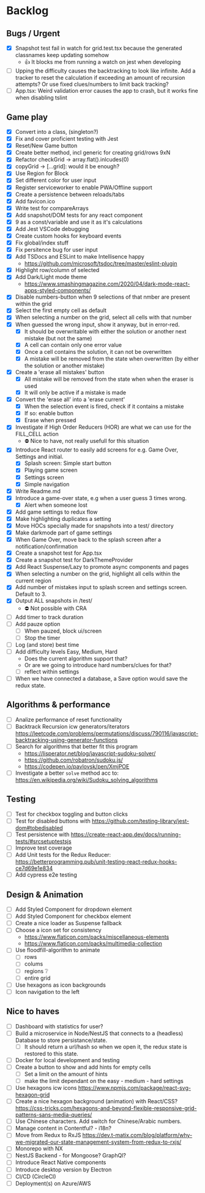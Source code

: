 # Backlog

## Bugs / Urgent

-   [x] Snapshot test fail in watch for grid.test.tsx because the generated classnames keep updating somehow
    -   :+1: It blocks me from running a watch on jest when developing
-   [ ] Upping the difficulty causes the backtracking to look like infinite. Add a tracker to reset the calculation if exceeding an amount of recursion attempts? Or use fixed clues/numbers to limit back tracking?
-   [ ] App.tsx: Weird validation error causes the app to crash, but it works fine when disabling tslint

## Game play

-   [x] Convert into a class, (singleton?)
-   [x] Fix and cover proficient testing with Jest
-   [x] Reset/New Game button
-   [x] Create better method, incl generic for creating grid/rows 9xN
-   [x] Refactor checkGrid -> array.flat().inlcudes(0)
-   [x] copyGrid -> [...grid]: would it be enough?
-   [x] Use Region for Block
-   [x] Set different color for user input
-   [x] Register serviceworker to enable PWA/Offline support
-   [x] Create a persistence between reloads/tabs
-   [x] Add favicon.ico
-   [x] Write test for compareArrays
-   [x] Add snapshot/DOM tests for any react component
-   [x] 9 as a const/variable and use it as it's calculations
-   [x] Add Jest VSCode debugging
-   [x] Create custom hooks for keyboard events
-   [x] Fix global/index stuff
-   [x] Fix persitence bug for user input
-   [x] Add TSDocs and ESLint to make Intellisence happy
    -   https://github.com/microsoft/tsdoc/tree/master/eslint-plugin
-   [x] Highlight row/column of selected
-   [x] Add Dark/Light mode theme
    -   https://www.smashingmagazine.com/2020/04/dark-mode-react-apps-styled-components/
-   [x] Disable numbers-button when 9 selections of that nmber are present within the grid
-   [x] Select the first empty cell as default
-   [x] When selecting a number on the grid, select all cells with that number
-   [x] When guessed the wrong input, show it anyway, but in error-red.
    -   [x] It should be overwritable with either the solution or another next mistake (but not the same)
    -   [x] A cell can contain only one error value
    -   [x] Once a cell contains the solution, it can not be overwritten
    -   [x] A mistake will be removed from the state when overwritten (by either the solution or another mistake)
-   [x] Create a 'erase all mistakes' button
    -   [x] All mistake will be removed from the state when when the eraser is used
    -   [x] It will only be active if a mistake is made
-   [x] Convert the 'erase all' into a 'erase current'
    -   [x] When the selection event is fired, check if it contains a mistake
    -   [x] If so: enable button
    -   [x] Erase when pressed
-   [x] Investigate if High Order Reducers (HOR) are what we can use for the FILL_CELL action
    -   :no_entry: Nice to have, not really usefull for this situation
-   [x] Introduce React router to easily add screens for e.g. Game Over, Settings and initial.
    -   [x] Splash screen: Simple start button
    -   [x] Playing game screen
    -   [x] Settings screen
    -   [x] Simple navigation
-   [x] Write Readme.md
-   [x] Introduce a game-over state, e.g when a user guess 3 times wrong.
    -   [x] Alert when someone lost
-   [x] Add game settings to redux flow
-   [x] Make highlighting duplicates a setting
-   [x] Move HOCs specially made for snapshots into a test/ directory
-   [x] Make darkmode part of game settings
-   [x] When Game Over, move back to the splash screen after a notification/confirmation
-   [x] Create a snapshot test for App.tsx
-   [x] Create a snapshot test for DarkThemeProvider
-   [x] Add React Suspense/Lazy to promote async components and pages
-   [x] When selecting a number on the grid, highlight all cells within the current region
-   [x] Add number of mistakes input to splash screen and settings screen. Default to 3.
-   [x] Output ALL snapshots in /test/
    -   :no_entry: Not possible with CRA
-   [ ] Add timer to track duration
-   [ ] Add pauze option
    -   [ ] When pauzed, block ui/screen
    -   [ ] Stop the timer
-   [ ] Log (and store) best time
-   [ ] Add difficulty levels Easy, Medium, Hard
    -   Does the current algorithm support that?
    -   Or are we going to introduce hard numbers/clues for that?
    -   [ ] reflect within settings
-   [ ] When we have connected a database, a Save option would save the redux state.

## Algorithms & performance

-   [ ] Analize performance of reset functionality
-   [ ] Backtrack Recursion icw generators/iterators https://leetcode.com/problems/permutations/discuss/790116/javascript-backtracking-using-generator-functions
-   [ ] Search for algorithms that better fit this program
    -   https://lisperator.net/blog/javascript-sudoku-solver/
    -   https://github.com/robatron/sudoku.js/
    -   https://codepen.io/pavlovsk/pen/XmjPOE
-   [ ] Investigate a better `solve` method acc to: https://en.wikipedia.org/wiki/Sudoku_solving_algorithms

## Testing

-   [ ] Test for checkbox toggling and button clicks
-   [ ] Test for disabled buttons with https://github.com/testing-library/jest-dom#tobedisabled
-   [ ] Test persistence with https://create-react-app.dev/docs/running-tests/#srcsetuptestsjs
-   [ ] Improve test coverage
-   [ ] Add Unit tests for the Redux Reducer: https://betterprogramming.pub/unit-testing-react-redux-hooks-ce7d69e1e834
-   [ ] Add cypress e2e testing

## Design & Animation

-   [ ] Add Styled Component for dropdown element
-   [ ] Add Styled Component for checkbox element
-   [ ] Create a nice loader as Suspense fallback
-   [ ] Choose a icon set for consistency
    -   https://www.flaticon.com/packs/miscellaneous-elements
    -   https://www.flaticon.com/packs/multimedia-collection
-   [ ] Use floodfill-algorithm to animate
    -   [ ] rows
    -   [ ] colums
    -   [ ] regions :grey_question:
    -   [ ] entire grid
-   [ ] Use hexagons as icon backgrounds
-   [ ] Icon navigation to the left

## Nice to haves

-   [ ] Dashboard with statistics for user?
-   [ ] Build a microservice in Node/NestJS that connects to a (headless) Database to store persistance/state.
    -   [ ] It should return a url/hash so when we open it, the redux state is restored to this state.
-   [ ] Docker for local development and testing
-   [ ] Create a button to show and add hints for empty cells
    -   [ ] Set a limit on the amount of hints
    -   [ ] make the limit dependant on the easy - medium - hard settings
-   [ ] Use hexagons icw icons https://www.npmjs.com/package/react-svg-hexagon-grid
-   [ ] Create a nice hexagon background (animation) with React/CSS? https://css-tricks.com/hexagons-and-beyond-flexible-responsive-grid-patterns-sans-media-queries/
-   [ ] Use Chinese characters. Add switch for Chinese/Arabic numbers.
-   [ ] Manage content in Contentful? - i18n?
-   [ ] Move from Redux to RxJS https://dev.t-matix.com/blog/platform/why-we-migrated-our-state-management-system-from-redux-to-rxjs/
-   [ ] Monorepo with NX
-   [ ] NestJS Backend - for Mongoose? GraphQl?
-   [ ] Introduce React Native components
-   [ ] Introduce desktop version by Electron
-   [ ] CI/CD (CircleCI)
-   [ ] Deployment(s) on Azure/AWS
